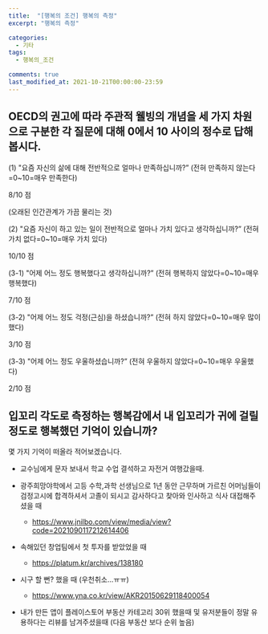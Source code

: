 ```yaml
---
title:  "[행복의 조건] 행복의 측정"
excerpt: "행복의 측정"

categories:
  - 기타
tags:
  - 행복의_조건

comments: true
last_modified_at: 2021-10-21T00:00:00-23:59
---
```


## OECD의 권고에 따라 주관적 웰빙의 개념을 세 가지 차원으로 구분한 각 질문에 대해 0에서 10 사이의 정수로 답해봅시다.

(1) "요즘 자신의 삶에 대해 전반적으로 얼마나 만족하십니까?” (전혀 만족하지 않는다=0~10=매우 만족한다) 

8/10 점 

(오래된 인간관계가 가끔 물리는 것)

(2) "요즘 자신이 하고 있는 일이 전반적으로 얼마나 가치 있다고 생각하십니까?” (전혀 가치 없다=0~10=매우 가치 있다)

10/10 점

(3-1) "어제 어느 정도 행복했다고 생각하십니까?” (전혀 행복하지 않았다=0~10=매우 행복했다) 

7/10 점

(3-2) "어제 어느 정도 걱정(근심)을 하셨습니까?” (전혀 하지 않았다=0~10=매우 많이 했다) 

3/10 점

(3-3) "어제 어느 정도 우울하셨습니까?” (전혀 우울하지 않았다=0~10=매우 우울했다)

2/10 점



## 입꼬리 각도로 측정하는 행복감에서 내 입꼬리가 귀에 걸릴 정도로 행복했던 기억이 있습니까?

몇 가지 기억이 떠올라 적어보겠습니다.

- 교수님에게 문자 보내서 학교 수업 결석하고 자전거 여행갔을때.
- 광주희망야학에서 고등 수학,과학 선생님으로 1년 동안 근무하며 가르친 어머님들이 검정고시에 합격하셔서 고졸이 되시고 감사하다고 찾아와 인사하고 식사 대접해주셨을 때
  - https://www.jnilbo.com/view/media/view?code=2021090117212614406
- 속해있던 창업팀에서 첫 투자를 받았었을 때 
  - https://platum.kr/archives/138180

- 시구 할 뻔? 했을 때 (우천취소...ㅠㅠ)
  - https://www.yna.co.kr/view/AKR20150629118400054
- 내가 만든 앱이 플레이스토어 부동산 카테고리 30위 했을때 및 유저분들이 정말 유용하다는 리뷰를 남겨주셨을때 (다음 부동산 보다 순위 높음) 
